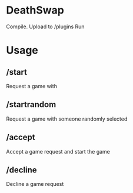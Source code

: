 # DeathSwap
Compile.
Upload to /plugins
Run

# Usage
## /start <playerName>
Request a game with <playerName>

## /startrandom
Request a game with someone randomly selected

## /accept
Accept a game request and start the game

## /decline
Decline a game request
